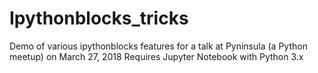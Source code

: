 # Ipythonblocks_tricks
Demo of various ipythonblocks features for a talk at Pyninsula (a Python meetup) on March 27, 2018
Requires Jupyter Notebook with Python 3.x
